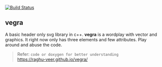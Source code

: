 [![Build Status](https://travis-ci.org/raghu-veer/vegra.svg?branch=master)](https://travis-ci.org/raghu-veer/vegra)
## vegra
 A basic header only svg library in c++. 
  **vegra** is a wordplay with vector and graphics. It right now only has three elements and few attributes.
  Play around and abuse the code.

  > Refer: `code or doxygen for better understanding`<br>
  > https://raghu-veer.github.io/vegra/
   
